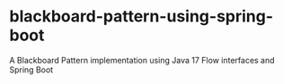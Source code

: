 # blackboard-pattern-using-spring-boot
A Blackboard Pattern implementation using Java 17 Flow interfaces and Spring Boot
